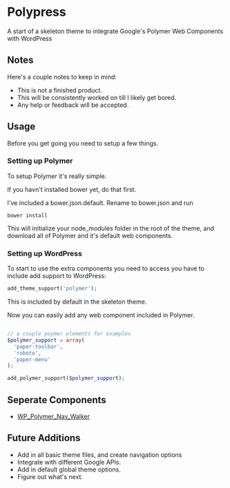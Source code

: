 # Polypress

A start of a skeleton theme to integrate Google's Polymer Web Components with WordPress

## Notes

Here's a couple notes to keep in mind:

- This is not a finished product.
- This will be consistently worked on till I likely get bored.
- Any help or feedback will be accepted.

## Usage

Before you get going you need to setup a few things.

### Setting up Polymer

To setup Polymer it's really simple. 

If you havn't installed bower yet, do that first.

I've included a bower.json.default. Rename to bower.json and run

```
bower install
```

This will initialize your node_modules folder in the root of the theme, and download all of Polymer and it's default web components.

### Setting up WordPress

To start to use the extra components you need to access you have to include add support to WordPress:

``` PHP
add_theme_support('polymer');
```

This is included by default in the skeleton theme. 

Now you can easily add any web component included in Polymer.

```PHP

// a couple poymer elements for examples
$polymer_support = array(
  'paper-toolbar',
  'roboto',
  'paper-menu'
);

add_polymer_support($polymer_support);
```

## Seperate Components
- [WP_Polymer_Nav_Walker](https://github.com/ntan97/WP_Polymer_Nav_Walker)

## Future Additions
- Add in all basic theme files, and create navigation options
- Integrate with different Google APIs.
- Add in default global theme options.
- Figure out what's next.
